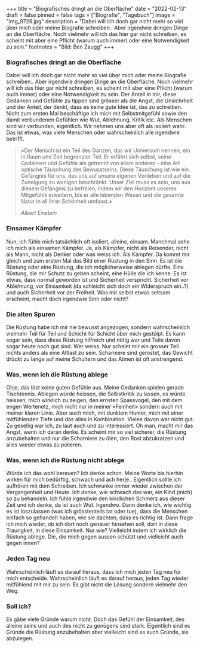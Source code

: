 +++
title = "Biografisches dringt an die Oberfläche"
date = "2022-02-13"
draft = false
pinned = false
tags = ["Biografie", "Tagebuch"]
image = "img_9726.jpg"
description = "Dabei will ich doch gar nicht mehr so viel über mich oder meine Biografie schreiben.. Aber irgendwie dringen Dinge an die Oberfläche. Noch vielmehr will ich das hier gar nicht schreiben, es scheint mit aber eine Pflicht (warum auch immer) oder eine Notwendigkeit zu sein."
footnotes = "Bild: Ben Zaugg"
+++
### Biografisches dringt an die Oberfläche

Dabei will ich doch gar nicht mehr so viel über mich oder meine Biografie schreiben.. Aber irgendwie dringen Dinge an die Oberfläche. Noch vielmehr will ich das hier gar nicht schreiben, es scheint mit aber eine Pflicht (warum auch immer) oder eine Notwendigkeit zu sein. Der Anteil in mir, diese Gedanken und Gefühle zu tippen sind grösser als die Angst, die Unsichrheit und der Anteil, der denkt, dass es keine gute Idee ist, das zu schreiben. Nicht zum ersten Mal beschäftige ich mich mit Selbstmitgefühl sowie den damit verbundenen Gefühlen wie Wut, Ablehnung, Kritik etc. Als Menschen sind wir verbunden, eigentlich. Wir nehmen uns aber oft als isoliert wahr. Das ist etwas, was viele Menschen oder wahrscheinlich alle irgendwie betrifft. 

> «Der Mensch ist ein Teil des Ganzen, das wir Universum nennen, ein in Raum und Zeit begrenzter Teil. Er erfährt sich selbst, seine Gedanken und Gefühle als getrennt von allem anderen - eine Art optische Täuschung des Bewusstseins. Diese Täuschung ist wie ein Gefängnis für uns, das uns auf unsere eigenen Vorlieben und auf die Zuneigung zu wenigen beschränkt. Unser Ziel muss es sein, uns aus diesem Gefängnis zu befreien, indem wir den Horizont unseres Mitgefühls erweitern, bis er alle lebenden Wesen und die gesamte Natur in all ihrer Schönheit umfasst.»
>
> *Albert Einstein*

### Einsamer Kämpfer

Nun, ich fühle mich tatsächlich oft isoliert, alleine, einsam. Manchmal sehe ich mich als einsamen Kämpfer. Ja, als Kämpfer, nicht als Reisender, nicht als Mann, nicht als Denker oder was weiss ich. Als Kämpfer. Da kommt mir gleich und zum ersten Mal das Bild einer Rüstung in den Sinn. Es ist die Rüstung oder eine Rüstung, die ich möglicherweise ablegen dürfte. Eine Rüstung, die mir Schutz zu geben scheint, eine Hülle die ich kenne. Es ist etwas, dass normal geworden ist und Sicherheit verspricht. Sicherheit vor Ablehnung, vor Einsamkeit (da schleicht sich doch ein Widerspruch ein..?) und auch Sicherheit vor der Freiheit. Was mir selbst etwas seltsam erscheint, macht doch irgendwie Sinn oder nicht? 

### Die alten Spuren

Die Rüstung habe ich mir nie bewusst angezogen, sondern wahrscheinlich vielmehr Teil für Teil und Schicht für Schicht über mich gestülpt. Es kann sogar sein, dass diese Rüstung hilfreich und nötig war und Teile davon sogar heute noch gut sind. Wer weiss. Nur scheint mir ein grosser Teil nichts anders als eine Altlast zu sein. Scharniere sind gerostet, das Gewicht drückt zu lange auf meine Schultern und das Atmen ist oft anstrengend. 

### Was, wenn ich die Rüstung ablege

Ohje, das löst keine guten Gefühle aus. Meine Gedanken spielen gerade Tischtennis. Ablegen würde heissen, die Selbstkritik zu lassen, es würde heissen, mich wirklich zu zeigen, den ernsten Spassvogel, den mit dem engen Wertenetz, mich nicht nur in meiner «Feinheit» sondern auch mit meiner klaren Linie. Aber auch mich, mit dunklem Humor, mich mit einer mitfühlenden Tiefe und das alles in Kombination. Vieles davon war nicht gut. Zu gesellig war ich, zu laut auch und zu interessiert. Oh man, macht mir das Angst, wenn ich daran denke. Es scheint mir so viel sicherer, die Rüstung anzubehalten und nur die Scharniere zu ölen, den Rost abzukratzen und alles wieder etwas zu polieren. 

### Was, wenn ich die Rüstung nicht ablege

Würde ich das wohl bereuen? Ich denke schon. Meine Worte bis hierhin wirken für mich bedürftig, schwach und ach herje.. Eigentlich sollte ich aufhören mit dem Schreiben. Ich schwanke immer wieder zwischen der Vergangenheit und Heute. Ich denke, wie schwach das war, ein Kind (mich) so zu behandeln. Ich fühle irgendwie den kindlichen Schmerz aus dieser Zeit und ich denke, da ist auch Wut. Irgendwo. Dann denke ich, wie wichtig es ist loszulassen (was ich grösstenteils tat oder tue), dass die Menschen einfach so gehandelt haben, wie sie dachten, dass es richtig ist. Dann frage ich mich wieder, ob ich dort noch genauer hinsehen soll, dort in diese Traurigkeit, in diese Einsamkeit. Nur wie? Vielleicht indem ich wirklich die Rüstung ablege. Die, die mich gegen aussen schützt und vielleicht auch gegen innen? 

### Jeden Tag neu

Wahrscheinlich läuft es darauf heraus, dass ich mich jeden Tag neu für mich entscheide. Wahrscheinlich läuft es darauf heraus, jeden Tag wieder mitfühlend mit mir zu sein. Es gibt nicht die Lösung sondern vielmehr den Weg. 

### Soll ich?

Es gäbe viele Gründe warum nicht. Doch das Gefühl der Einsamkeit, des alleine seins und auch des nicht zu genügens sind stark. Eigentlich sind es Gründe die Rüstung anzubehalten aber vielleicht sind es auch Gründe, sie abzulegen.